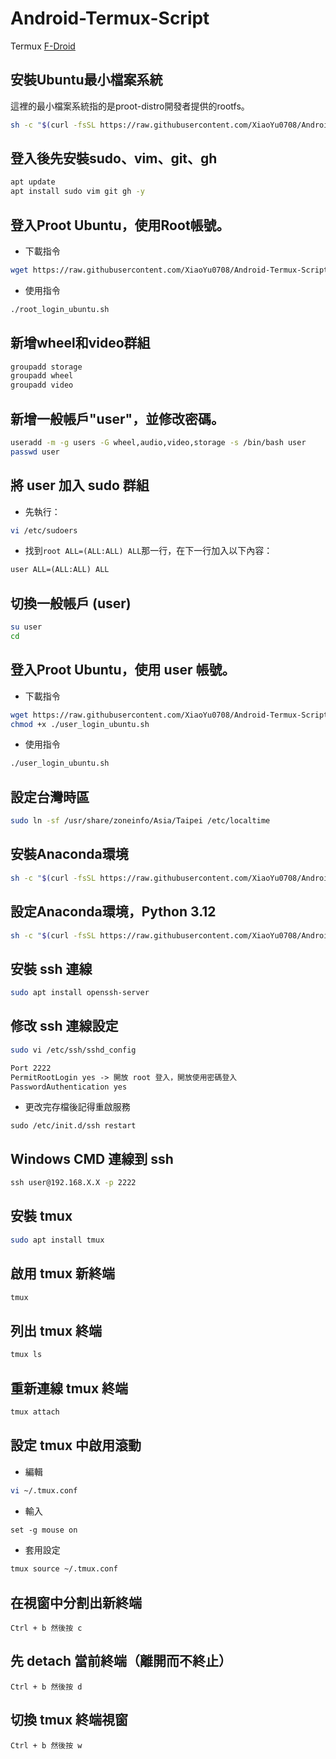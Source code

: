 # Android-Termux-Script

Termux [F-Droid](https://f-droid.org/packages/com.termux/)

## 安裝Ubuntu最小檔案系統
這裡的最小檔案系統指的是proot-distro開發者提供的rootfs。
```sh
sh -c "$(curl -fsSL https://raw.githubusercontent.com/XiaoYu0708/Android-Termux-Script/refs/heads/main/install_ubuntu.sh)"
```

## 登入後先安裝sudo、vim、git、gh
```sh
apt update
apt install sudo vim git gh -y
```

## 登入Proot Ubuntu，使用Root帳號。
- 下載指令
```sh
wget https://raw.githubusercontent.com/XiaoYu0708/Android-Termux-Script/refs/heads/main/root_login_ubuntu.sh
```
- 使用指令
```sh
./root_login_ubuntu.sh
```

## 新增wheel和video群組
```sh
groupadd storage
groupadd wheel
groupadd video
```
## 新增一般帳戶"user"，並修改密碼。
```sh
useradd -m -g users -G wheel,audio,video,storage -s /bin/bash user
passwd user
```
## 將 user 加入 sudo 群組
- 先執行：
```sh
vi /etc/sudoers
```
- 找到`root ALL=(ALL:ALL) ALL`那一行，在下一行加入以下內容：
```txt
user ALL=(ALL:ALL) ALL
```
## 切換一般帳戶 (user)
```sh
su user
cd
```
## 登入Proot Ubuntu，使用 user 帳號。
- 下載指令
```sh
wget https://raw.githubusercontent.com/XiaoYu0708/Android-Termux-Script/refs/heads/main/user_login_ubuntu.sh
chmod +x ./user_login_ubuntu.sh
```
- 使用指令
```sh
./user_login_ubuntu.sh
```

## 設定台灣時區
```sh
sudo ln -sf /usr/share/zoneinfo/Asia/Taipei /etc/localtime
```

## 安裝Anaconda環境
```sh
sh -c "$(curl -fsSL https://raw.githubusercontent.com/XiaoYu0708/Android-Termux-Script/refs/heads/main/install_conda.sh)"
```

## 設定Anaconda環境，Python 3.12
```sh
sh -c "$(curl -fsSL https://raw.githubusercontent.com/XiaoYu0708/Android-Termux-Script/refs/heads/main/setup_conda_python_3.12.sh)"
```

## 安裝 ssh 連線
```sh
sudo apt install openssh-server
```

##  修改 ssh 連線設定
```sh
sudo vi /etc/ssh/sshd_config
```

```txt
Port 2222
PermitRootLogin yes -> 開放 root 登入，開放使用密碼登入
PasswordAuthentication yes
```
- 更改完存檔後記得重啟服務
```
sudo /etc/init.d/ssh restart
```

## Windows CMD 連線到 ssh
```cmd
ssh user@192.168.X.X -p 2222
```

## 安裝 tmux
```sh
sudo apt install tmux
```

## 啟用 tmux 新終端
```sh
tmux 
```

## 列出 tmux 終端
```sh
tmux ls
```

## 重新連線 tmux 終端
```sh
tmux attach
```

## 設定 tmux 中啟用滾動
- 編輯
```sh
vi ~/.tmux.conf
```
- 輸入
```txt
set -g mouse on
```
- 套用設定
```sh
tmux source ~/.tmux.conf
```

## 在視窗中分割出新終端
`
Ctrl + b 然後按 c
`

## 先 detach 當前終端（離開而不終止）
`
Ctrl + b 然後按 d
`

## 切換 tmux 終端視窗
`
Ctrl + b 然後按 w
`


